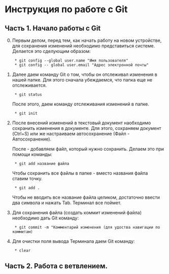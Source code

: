 # Инструкция по работе с Git

## Часть 1. Начало работы с Git

0. Первым делом, перед тем, как начать работу на новом устройстве, для сохранения изменений необходимо представиться системе. Делается это сделующим образом: 

        * git config --global user.name "Имя пользователя"
        * git config -- global user.email "Адрес электронной почты"

1. Далее даем команду Git о том, чтобы он отслеживал изменения в нашей папке. 
Для этого сначала убеждаемся, что папка еще не отслеживается. 

        * git status

    После этого, даем команду отслеживания изменений в папке. 
    
        * git init 

2. После внесений изменений в текстовый документ наобходимо сохранить изменения в документе. 
Для этого, сохраняем документ (Ctrl+S) или же настраиваем автосохранение (Файл - Автосохранение).

    После - добавляем файл, который нужно сохранить. Делаем это при помощи команды: 

        * git add название файла

    Чтобы сохранить все файлы в папке - вместо названия файла ставим точку.

        * git add . 
    
    Чтобы не вводить все название файла целиком, достаточно ввести два символа и нажать Tab. Терминал все поймет. 

3. Для сохранения файла (создать коммит изменений файла) необходимо дать Git команду: 

        * git commit -m "Комментарий изменения (для удоства навигации по коммитам)

4. Для очистки поля вывода Терминала даем Git команду: 

        * clear

## Часть 2. Работа с ветвлением. 
